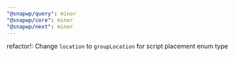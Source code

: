 ```yaml
---
"@snapwp/query": minor
"@snapwp/core": minor
"@snapwp/next": minor
---
```


refactor!: Change `location` to `groupLocation` for script placement enum type
